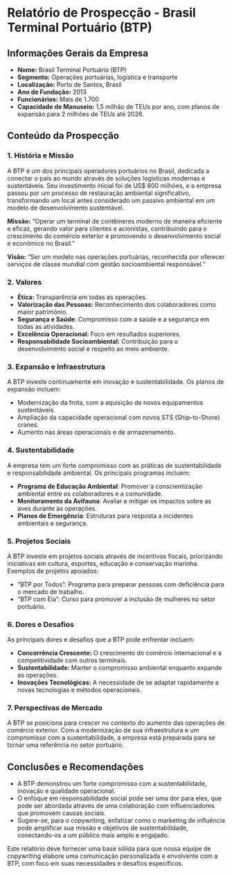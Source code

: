 # Relatório de Prospecção - Brasil Terminal Portuário (BTP)

## Informações Gerais da Empresa
- **Nome:** Brasil Terminal Portuário (BTP)
- **Segmento:** Operações portuárias, logística e transporte
- **Localização:** Porto de Santos, Brasil
- **Ano de Fundação:** 2013
- **Funcionários:** Mais de 1.700
- **Capacidade de Manuseio:** 1,5 milhão de TEUs por ano, com planos de expansão para 2 milhões de TEUs até 2026.

## Conteúdo da Prospecção

### 1. História e Missão
A BTP é um dos principais operadores portuários no Brasil, dedicada a conectar o país ao mundo através de soluções logísticas modernas e sustentáveis. Seu investimento inicial foi de US$ 800 milhões, e a empresa passou por um processo de restauração ambiental significativo, transformando um local antes considerado um passivo ambiental em um modelo de desenvolvimento sustentável.

**Missão:**
“Operar um terminal de contêineres moderno de maneira eficiente e eficaz, gerando valor para clientes e acionistas, contribuindo para o crescimento do comércio exterior e promovendo o desenvolvimento social e econômico no Brasil.”

**Visão:** 
“Ser um modelo nas operações portuárias, reconhecida por oferecer serviços de classe mundial com gestão socioambiental responsável.”

### 2. Valores
- **Ética:** Transparência em todas as operações.
- **Valorização das Pessoas:** Reconhecimento dos colaboradores como maior patrimônio.
- **Segurança e Saúde**: Compromisso com a saúde e a segurança em todas as atividades.
- **Excelência Operacional:** Foco em resultados superiores.
- **Responsabilidade Socioambiental:** Contribuição para o desenvolvimento social e respeito ao meio ambiente.

### 3. Expansão e Infraestrutura
A BTP investe continuamente em inovação e sustentabilidade. Os planos de expansão incluem:
- Modernização da frota, com a aquisição de novos equipamentos sustentáveis.
- Ampliação da capacidade operacional com novos STS (Ship-to-Shore) cranes.
- Aumento nas áreas operacionais e de armazenamento.

### 4. Sustentabilidade
A empresa tem um forte compromisso com as práticas de sustentabilidade e responsabilidade ambiental. Os principais programas incluem:
- **Programa de Educação Ambiental**: Promover a conscientização ambiental entre os colaboradores e a comunidade.
- **Monitoramento da Avifauna**: Avaliar e mitigar os impactos sobre as aves durante as operações.
- **Planos de Emergência**: Estruturas para resposta a incidentes ambientais e segurança.

### 5. Projetos Sociais
A BTP investe em projetos sociais através de incentivos fiscais, priorizando iniciativas em cultura, esportes, educação e conservação marinha. Exemplos de projetos apoiados:
- “BTP por Todos”: Programa para preparar pessoas com deficiência para o mercado de trabalho.
- “BTP com Ela”: Curso para promover a inclusão de mulheres no setor portuário.

### 6. Dores e Desafios
As principais dores e desafios que a BTP pode enfrentar incluem:
- **Concorrência Crescente:** O crescimento do comércio internacional e a competitividade com outros terminais.
- **Sustentabilidade:** Manter o compromisso ambiental enquanto expande as operações.
- **Inovações Tecnológicas:** A necessidade de se adaptar rapidamente a novas tecnologias e métodos operacionais.

### 7. Perspectivas de Mercado
A BTP se posiciona para crescer no contexto do aumento das operações de comércio exterior. Com a modernização de sua infraestrutura e um compromisso com a sustentabilidade, a empresa está preparada para se tornar uma referência no setor portuário.

## Conclusões e Recomendações
- A BTP demonstrou um forte compromisso com a sustentabilidade, inovação e qualidade operacional.
- O enfoque em responsabilidade social pode ser uma dor para eles, que pode ser abordada através de uma colaboração com influenciadores que promovem causas sociais.
- Sugere-se, para o copywriting, enfatizar como o marketing de influência pode amplificar sua missão e objetivos de sustentabilidade, conectando-os a um público mais amplo e engajado.

Este relatório deve fornecer uma base sólida para que nossa equipe de copywriting elabore uma comunicação personalizada e envolvente com a BTP, com foco em suas necessidades e desafios específicos.